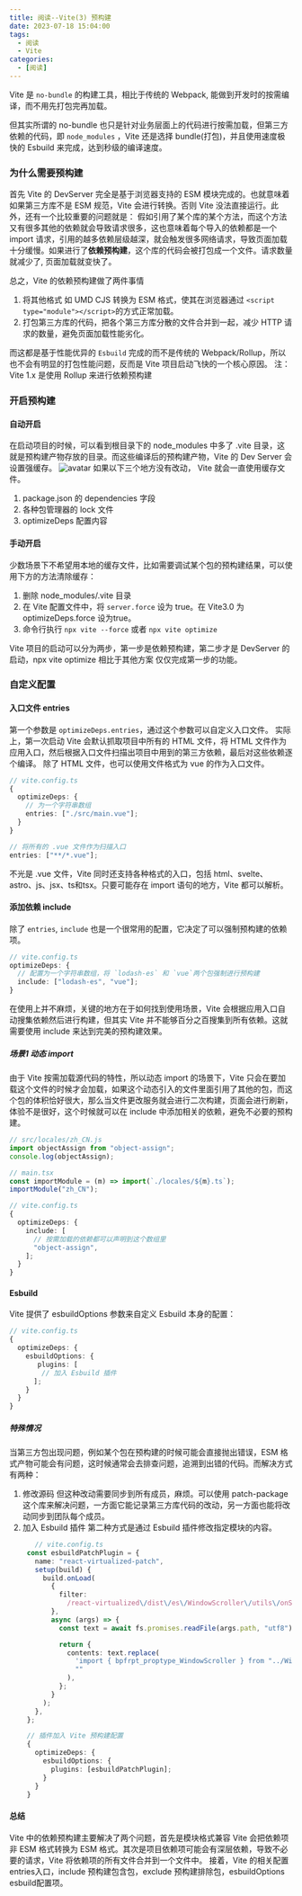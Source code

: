 ```yaml
---
title: 阅读--Vite(3) 预构建
date: 2023-07-18 15:04:00
tags:
  - 阅读
  - Vite
categories:
  - [阅读]
---
```


Vite 是 `no-bundle` 的构建工具，相比于传统的 Webpack, 能做到开发时的按需编译，而不用先打包完再加载。

但其实所谓的 no-bundle 也只是针对业务层面上的代码进行按需加载，但第三方依赖的代码，即 `node_modules` ，Vite 还是选择 bundle(打包)，并且使用速度极快的 Esbuild 来完成，达到秒级的编译速度。

### 为什么需要预构建
首先 Vite 的 DevServer 完全是基于浏览器支持的 ESM 模块完成的。也就意味着如果第三方库不是 ESM 规范，Vite 会进行转换。否则 Vite 没法直接运行。此外，还有一个比较重要的问题就是：
假如引用了某个库的某个方法，而这个方法又有很多其他的依赖就会导致请求很多，这也意味着每个导入的依赖都是一个 import 请求，引用的越多依赖层级越深，就会触发很多网络请求，导致页面加载十分缓慢。如果进行了**依赖预构建**，这个库的代码会被打包成一个文件。请求数量就减少了, 页面加载就变快了。

总之，Vite 的依赖预构建做了两件事情
1. 将其他格式 如 UMD CJS 转换为 ESM 格式，使其在浏览器通过 `<script type="module"></script>`的方式正常加载。
2. 打包第三方库的代码，把各个第三方库分散的文件合并到一起，减少 HTTP 请求的数量，避免页面加载性能劣化。

而这都是基于性能优异的 `Esbuild` 完成的而不是传统的 Webpack/Rollup，所以也不会有明显的打包性能问题，反而是 Vite 项目启动飞快的一个核心原因。
注：Vite 1.x 是使用 Rollup 来进行依赖预构建


### 开启预构建
#### 自动开启
在启动项目的时候，可以看到根目录下的 node_modules 中多了 .vite 目录，这就是预构建产物存放的目录。而这些编译后的预构建产物，Vite 的 Dev Server 会设置强缓存。
![avatar](https://p9-juejin.byteimg.com/tos-cn-i-k3u1fbpfcp/dec47fc8960041d296965d9fca660645~tplv-k3u1fbpfcp-zoom-in-crop-mark:3326:0:0:0.awebp?)
如果以下三个地方没有改动， Vite 就会一直使用缓存文件。
1. package.json 的 dependencies 字段
2. 各种包管理器的 lock 文件
3. optimizeDeps 配置内容

#### 手动开启
少数场景下不希望用本地的缓存文件，比如需要调试某个包的预构建结果，可以使用下方的方法清除缓存：
1. 删除 node_modules/.vite 目录
2. 在 Vite 配置文件中，将 `server.force` 设为 true。在 Vite3.0 为optimizeDeps.force 设为true。
3. 命令行执行 `npx vite --force` 或者 `npx vite optimize`


Vite 项目的启动可以分为两步，第一步是依赖预构建，第二步才是 DevServer 的启动，npx vite optimize 相比于其他方案 仅仅完成第一步的功能。


### 自定义配置
#### 入口文件 entries
第一个参数是 `optimizeDeps.entries`，通过这个参数可以自定义入口文件。
实际上，第一次启动 Vite 会默认抓取项目中所有的 HTML 文件，将 HTML 文件作为应用入口，然后根据入口文件扫描出项目中用到的第三方依赖，最后对这些依赖逐个编译。
除了 HTML 文件，也可以使用文件格式为 vue 的作为入口文件。
```ts
// vite.config.ts
{
  optimizeDeps: {
    // 为一个字符串数组
    entries: ["./src/main.vue"];
  }
}
```

```ts
// 将所有的 .vue 文件作为扫描入口
entries: ["**/*.vue"];
```

不光是 .vue 文件，Vite 同时还支持各种格式的入口，包括 html、svelte、astro、js、jsx、ts和tsx。只要可能存在 import 语句的地方，Vite 都可以解析。


#### 添加依赖 include
除了 `entries`, `include` 也是一个很常用的配置，它决定了可以强制预构建的依赖项。
```ts
// vite.config.ts
optimizeDeps: {
  // 配置为一个字符串数组，将 `lodash-es` 和 `vue`两个包强制进行预构建
  include: ["lodash-es", "vue"];
}
```
在使用上并不麻烦，关键的地方在于如何找到使用场景，Vite 会根据应用入口自动搜集依赖然后进行构建，但其实 Vite 并不能够百分之百搜集到所有依赖。这就需要使用 include 来达到完美的预构建效果。


##### 场景1 动态 import
由于 Vite 按需加载源代码的特性，所以动态 import 的场景下，Vite 只会在要加载这个文件的时候才会加载，如果这个动态引入的文件里面引用了其他的包，而这个包的体积恰好很大，那么当文件更改服务就会进行二次构建，页面会进行刷新，体验不是很好，这个时候就可以在 include 中添加相关的依赖，避免不必要的预构建。
```ts
// src/locales/zh_CN.js
import objectAssign from "object-assign";
console.log(objectAssign);

// main.tsx
const importModule = (m) => import(`./locales/${m}.ts`);
importModule("zh_CN");
```

```ts
// vite.config.ts
{
  optimizeDeps: {
    include: [
      // 按需加载的依赖都可以声明到这个数组里
      "object-assign",
    ];
  }
}
```


#### Esbuild
Vite 提供了 esbuildOptions 参数来自定义 Esbuild 本身的配置：
```ts
// vite.config.ts
{
  optimizeDeps: {
    esbuildOptions: {
       plugins: [
        // 加入 Esbuild 插件
      ];
    }
  }
}
```

##### 特殊情况
当第三方包出现问题，例如某个包在预构建的时候可能会直接抛出错误，ESM 格式产物可能会有问题，这时候通常会去排查问题，追溯到出错的代码。而解决方式有两种：
1. 修改源码 但这种改动需要同步到所有成员，麻烦。可以使用 patch-package 这个库来解决问题，一方面它能记录第三方库代码的改动，另一方面也能将改动同步到团队每个成员。
2. 加入 Esbuild 插件
   第二种方式是通过 Esbuild 插件修改指定模块的内容。
   ```ts
      // vite.config.ts
    const esbuildPatchPlugin = {
      name: "react-virtualized-patch",
      setup(build) {
        build.onLoad(
          {
            filter:
              /react-virtualized\/dist\/es\/WindowScroller\/utils\/onScroll.js$/,
          },
          async (args) => {
            const text = await fs.promises.readFile(args.path, "utf8");

            return {
              contents: text.replace(
                'import { bpfrpt_proptype_WindowScroller } from "../WindowScroller.js";',
                ""
              ),
            };
          }
        );
      },
    };

    // 插件加入 Vite 预构建配置
    {
      optimizeDeps: {
        esbuildOptions: {
          plugins: [esbuildPatchPlugin];
        }
      }
    }
   ```

#### 总结
Vite 中的依赖预构建主要解决了两个问题，首先是模块格式兼容 Vite 会把依赖项非 ESM 格式转换为 ESM 格式。其次是项目依赖项可能会有深层依赖，导致不必要的请求，Vite 将依赖项的所有文件合并到一个文件中。
接着，Vite 的相关配置 entries入口，include 预构建包含包，exclude 预构建排除包，esbuildOptions esbuild配置项。